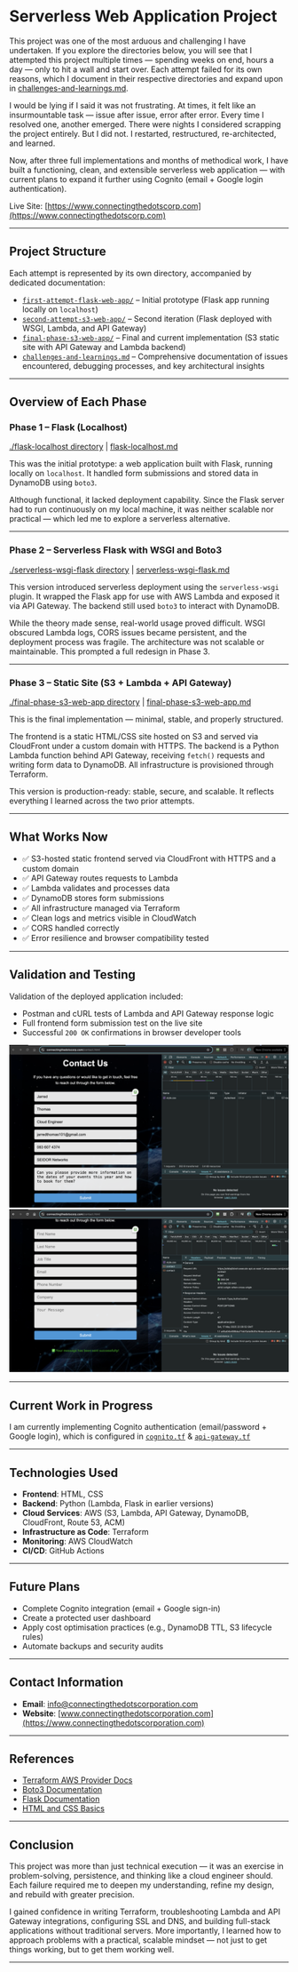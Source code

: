 # Serverless Web Application Project

This project was one of the most arduous and challenging I have undertaken. If you explore the directories below, you will see that I attempted this project multiple times — spending weeks on end, hours a day — only to hit a wall and start over. Each attempt failed for its own reasons, which I document in their respective directories and expand upon in [challenges-and-learnings.md](https://github.com/JThomas404/AWS-Automation-with-Python-Boto3-and-Lambda-Projects/blob/main/challenges-and-learnings.md).

I would be lying if I said it was not frustrating. At times, it felt like an insurmountable task — issue after issue, error after error. Every time I resolved one, another emerged. There were nights I considered scrapping the project entirely. But I did not. I restarted, restructured, re-architected, and learned.

Now, after three full implementations and months of methodical work, I have built a functioning, clean, and extensible serverless web application — with current plans to expand it further using Cognito (email + Google login authentication).

Live Site: [https://www.connectingthedotscorp.com](https://www.connectingthedotscorp.com)

---

## Project Structure

Each attempt is represented by its own directory, accompanied by dedicated documentation:

- [`first-attempt-flask-web-app/`](https://github.com/JThomas404/AWS-Automation-with-Python-Boto3-and-Lambda-Projects/tree/main/first-attempt-flask-web-app) – Initial prototype (Flask app running locally on `localhost`)
- [`second-attempt-s3-web-app/`](https://github.com/JThomas404/AWS-Automation-with-Python-Boto3-and-Lambda-Projects/tree/main/second-attempt-s3-web-app) – Second iteration (Flask deployed with WSGI, Lambda, and API Gateway)
- [`final-phase-s3-web-app/`](https://github.com/JThomas404/AWS-Automation-with-Python-Boto3-and-Lambda-Projects/tree/main/final-phase-s3-web-app) – Final and current implementation (S3 static site with API Gateway and Lambda backend)
- [`challenges-and-learnings.md`](./challenges-and-learnings.md) – Comprehensive documentation of issues encountered, debugging processes, and key architectural insights

---

## Overview of Each Phase

### Phase 1 – Flask (Localhost)

[./flask-localhost directory](https://github.com/JThomas404/AWS-Automation-with-Python-Boto3-and-Lambda-Projects/tree/main/first-attempt-flask-web-app) | [flask-localhost.md](https://github.com/JThomas404/AWS-Automation-with-Python-Boto3-and-Lambda-Projects/blob/main/flask-localhost.md)

This was the initial prototype: a web application built with Flask, running locally on `localhost`. It handled form submissions and stored data in DynamoDB using `boto3`.

Although functional, it lacked deployment capability. Since the Flask server had to run continuously on my local machine, it was neither scalable nor practical — which led me to explore a serverless alternative.

---

### Phase 2 – Serverless Flask with WSGI and Boto3

[./serverless-wsgi-flask directory](https://github.com/JThomas404/AWS-Automation-with-Python-Boto3-and-Lambda-Projects/tree/main/second-attempt-s3-web-app) | [serverless-wsgi-flask.md](https://github.com/JThomas404/AWS-Automation-with-Python-Boto3-and-Lambda-Projects/blob/main/serverless-wsgi-flask.md)

This version introduced serverless deployment using the `serverless-wsgi` plugin. It wrapped the Flask app for use with AWS Lambda and exposed it via API Gateway. The backend still used `boto3` to interact with DynamoDB.

While the theory made sense, real-world usage proved difficult. WSGI obscured Lambda logs, CORS issues became persistent, and the deployment process was fragile. The architecture was not scalable or maintainable. This prompted a full redesign in Phase 3.

---

### Phase 3 – Static Site (S3 + Lambda + API Gateway)

[./final-phase-s3-web-app directory](https://github.com/JThomas404/AWS-Automation-with-Python-Boto3-and-Lambda-Projects/tree/main/final-phase-s3-web-app) | [final-phase-s3-web-app.md](https://github.com/JThomas404/AWS-Automation-with-Python-Boto3-and-Lambda-Projects/blob/main/final-phase-s3-web-app.md)

This is the final implementation — minimal, stable, and properly structured.

The frontend is a static HTML/CSS site hosted on S3 and served via CloudFront under a custom domain with HTTPS. The backend is a Python Lambda function behind API Gateway, receiving `fetch()` requests and writing form data to DynamoDB. All infrastructure is provisioned through Terraform.

This version is production-ready: stable, secure, and scalable. It reflects everything I learned across the two prior attempts.

---

## What Works Now

- ✅ S3-hosted static frontend served via CloudFront with HTTPS and a custom domain
- ✅ API Gateway routes requests to Lambda
- ✅ Lambda validates and processes data
- ✅ DynamoDB stores form submissions
- ✅ All infrastructure managed via Terraform
- ✅ Clean logs and metrics visible in CloudWatch
- ✅ CORS handled correctly
- ✅ Error resilience and browser compatibility tested

---

## Validation and Testing

Validation of the deployed application included:

- Postman and cURL tests of Lambda and API Gateway response logic
- Full frontend form submission test on the live site
- Successful `200 OK` confirmations in browser developer tools

![Form Submission – Part 1](https://github.com/JThomas404/AWS-Automation-with-Python-Boto3-and-Lambda-Projects/blob/main/images/form-submission-pt1.png)  
![Form Submission – Part 2](https://github.com/JThomas404/AWS-Automation-with-Python-Boto3-and-Lambda-Projects/blob/main/images/form-submission-pt2.png)

---

## Current Work in Progress

I am currently implementing Cognito authentication (email/password + Google login), which is configured in [`cognito.tf`](https://github.com/JThomas404/AWS-Automation-with-Python-Boto3-and-Lambda-Projects/blob/main/final-phase-s3-web-app/terraform/cognito.tf) & [`api-gateway.tf`](https://github.com/JThomas404/AWS-Automation-with-Python-Boto3-and-Lambda-Projects/blob/main/final-phase-s3-web-app/terraform/api-gateway.tf)

---

## Technologies Used

- **Frontend**: HTML, CSS
- **Backend**: Python (Lambda, Flask in earlier versions)
- **Cloud Services**: AWS (S3, Lambda, API Gateway, DynamoDB, CloudFront, Route 53, ACM)
- **Infrastructure as Code**: Terraform
- **Monitoring**: AWS CloudWatch
- **CI/CD**: GitHub Actions

---

## Future Plans

- Complete Cognito integration (email + Google sign-in)
- Create a protected user dashboard
- Apply cost optimisation practices (e.g., DynamoDB TTL, S3 lifecycle rules)
- Automate backups and security audits

---

## Contact Information

- **Email**: info@connectingthedotscorporation.com  
- **Website**: [www.connectingthedotscorporation.com](https://www.connectingthedotscorporation.com)

---

## References

- [Terraform AWS Provider Docs](https://registry.terraform.io/providers/hashicorp/aws/latest/docs)
- [Boto3 Documentation](https://boto3.amazonaws.com/v1/documentation/api/latest/index.html)
- [Flask Documentation](https://flask.palletsprojects.com/en/stable/)
- [HTML and CSS Basics](https://www.w3schools.com/)

---

## Conclusion

This project was more than just technical execution — it was an exercise in problem-solving, persistence, and thinking like a cloud engineer should. Each failure required me to deepen my understanding, refine my design, and rebuild with greater precision.

I gained confidence in writing Terraform, troubleshooting Lambda and API Gateway integrations, configuring SSL and DNS, and building full-stack applications without traditional servers. More importantly, I learned how to approach problems with a practical, scalable mindset — not just to get things working, but to get them working well.

---